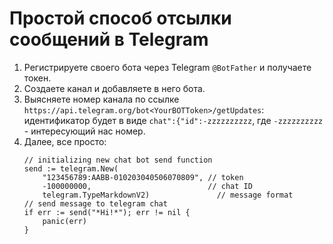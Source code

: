 # Простой способ отсылки сообщений в Telegram

1. Регистрируете своего бота через Telegram `@BotFather` и получаете токен.
2. Создаете канал и добавляете в него бота.
3. Выясняете номер канала по ссылке `https://api.telegram.org/bot<YourBOTToken>/getUpdates`: идентификатор будет в виде `chat":{"id":-zzzzzzzzzz`, где `-zzzzzzzzzz` - интересующий нас номер.
4. Далее, все просто:
    ```golang
    // initializing new chat bot send function
    send := telegram.New(
        "123456789:AABB-010203040506070809", // token
        -100000000,                          // chat ID
        telegram.TypeMarkdownV2)               // message format
    // send message to telegram chat
    if err := send("*Hi!*"); err != nil {
        panic(err)
    }
    ```
